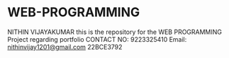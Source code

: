 # WEB-PROGRAMMING
NITHIN VIJAYAKUMAR
this is the repository for the WEB PROGRAMMING Project regarding portfolio
CONTACT NO: 9223325410
Email: nithinvijay1201@gmail.com
22BCE3792
